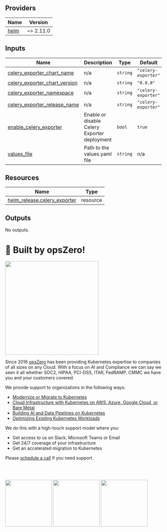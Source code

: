 <!-- BEGIN_TF_DOCS -->

## Providers

| Name | Version |
|------|---------|
| <a name="provider_helm"></a> [helm](#provider\_helm) | ~> 2.11.0 |
## Inputs

| Name | Description | Type | Default | Required |
|------|-------------|------|---------|:--------:|
| <a name="input_celery_exporter_chart_name"></a> [celery\_exporter\_chart\_name](#input\_celery\_exporter\_chart\_name) | n/a | `string` | `"celery-exporter"` | no |
| <a name="input_celery_exporter_chart_version"></a> [celery\_exporter\_chart\_version](#input\_celery\_exporter\_chart\_version) | n/a | `string` | `"0.8.0"` | no |
| <a name="input_celery_exporter_namespace"></a> [celery\_exporter\_namespace](#input\_celery\_exporter\_namespace) | n/a | `string` | `"celery-exporter"` | no |
| <a name="input_celery_exporter_release_name"></a> [celery\_exporter\_release\_name](#input\_celery\_exporter\_release\_name) | n/a | `string` | `"celery-exporter"` | no |
| <a name="input_enable_celery_exporter"></a> [enable\_celery\_exporter](#input\_enable\_celery\_exporter) | Enable or disable Celery Exporter deployment | `bool` | `true` | no |
| <a name="input_values_file"></a> [values\_file](#input\_values\_file) | Path to the values.yaml file | `string` | n/a | yes |
## Resources

| Name | Type |
|------|------|
| [helm_release.celery_exporter](https://registry.terraform.io/providers/hashicorp/helm/latest/docs/resources/release) | resource |
## Outputs

No outputs.
# 🚀 Built by opsZero!

<a href="https://opszero.com"><img src="https://opszero.com/wp-content/uploads/2024/07/opsZero_logo_svg.svg" width="300px"/></a>

Since 2016 [opsZero](https://opszero.com) has been providing Kubernetes
expertise to companies of all sizes on any Cloud. With a focus on AI and
Compliance we can say we seen it all whether SOC2, HIPAA, PCI-DSS, ITAR,
FedRAMP, CMMC we have you and your customers covered.

We provide support to organizations in the following ways:

- [Modernize or Migrate to Kubernetes](https://opszero.com/solutions/modernization/)
- [Cloud Infrastructure with Kubernetes on AWS, Azure, Google Cloud, or Bare Metal](https://opszero.com/solutions/cloud-infrastructure/)
- [Building AI and Data Pipelines on Kubernetes](https://opszero.com/solutions/ai/)
- [Optimizing Existing Kubernetes Workloads](https://opszero.com/solutions/optimized-workloads/)

We do this with a high-touch support model where you:

- Get access to us on Slack, Microsoft Teams or Email
- Get 24/7 coverage of your infrastructure
- Get an accelerated migration to Kubernetes

Please [schedule a call](https://calendly.com/opszero-llc/discovery) if you need support.

<br/><br/>

<div style="display: block">
  <img src="https://opszero.com/wp-content/uploads/2024/07/aws-advanced.png" width="150px" />
  <img src="https://opszero.com/wp-content/uploads/2024/07/AWS-public-sector.png" width="150px" />
  <img src="https://opszero.com/wp-content/uploads/2024/07/AWS-eks.png" width="150px" />
</div>
<!-- END_TF_DOCS -->
